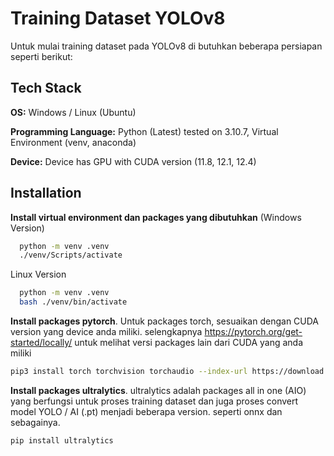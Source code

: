 
# Training  Dataset YOLOv8

Untuk mulai training dataset pada YOLOv8 di butuhkan beberapa persiapan seperti berikut:




## Tech Stack

**OS:** Windows / Linux (Ubuntu)

**Programming Language:** Python (Latest) tested on 3.10.7, Virtual Environment (venv, anaconda)

**Device:** Device has GPU with CUDA version (11.8, 12.1, 12.4)



## Installation

**Install virtual environment dan packages yang dibutuhkan** (Windows Version)

```bash
  python -m venv .venv
  ./venv/Scripts/activate
```
Linux Version
```bash
  python -m venv .venv
  bash ./venv/bin/activate
```

**Install packages pytorch**. Untuk packages torch, sesuaikan dengan CUDA version yang device anda miliki. selengkapnya https://pytorch.org/get-started/locally/ untuk melihat versi packages lain dari CUDA yang anda miliki

```bash
pip3 install torch torchvision torchaudio --index-url https://download.pytorch.org/whl/cu118
```

**Install packages ultralytics**. ultralytics adalah packages all in one (AIO) yang berfungsi untuk proses training dataset dan juga proses convert model YOLO / AI (.pt) menjadi beberapa version. seperti onnx dan sebagainya.

```bash
pip install ultralytics
```




    